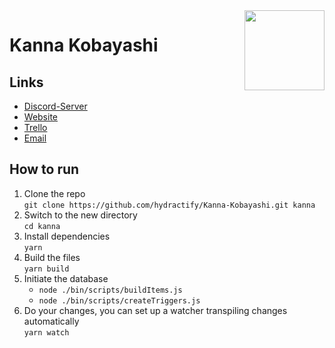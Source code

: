 <img align="right" width="128" height="128" src="https://avatars.githubusercontent.com/hydractify?size=128">

# Kanna Kobayashi

## Links
* [Discord-Server](https://hydractify.org/discord)
* [Website](https://hydractify.org/)
* [Trello](https://trello.com/b/XgUi5RT3/hydractify)
* [Email](mailto://support@hydractify.org)

## How to run
1. Clone the repo  
   `git clone https://github.com/hydractify/Kanna-Kobayashi.git kanna`
2. Switch to the new directory  
   `cd kanna`
3. Install dependencies  
   `yarn`
4. Build the files  
   `yarn build`
5. Initiate the database
    * `node ./bin/scripts/buildItems.js`
    * `node ./bin/scripts/createTriggers.js`
6. Do your changes, you can set up a watcher transpiling changes automatically  
   `yarn watch`

